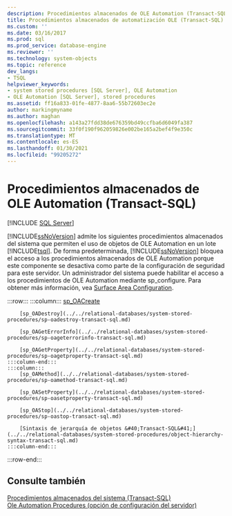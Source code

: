```yaml
---
description: Procedimientos almacenados de OLE Automation (Transact-SQL)
title: Procedimientos almacenados de automatización OLE (Transact-SQL) | Microsoft Docs
ms.custom: ''
ms.date: 03/16/2017
ms.prod: sql
ms.prod_service: database-engine
ms.reviewer: ''
ms.technology: system-objects
ms.topic: reference
dev_langs:
- TSQL
helpviewer_keywords:
- system stored procedures [SQL Server], OLE Automation
- OLE Automation [SQL Server], stored procedures
ms.assetid: ff16a833-01fe-4877-8aa6-55b72603ec2e
author: markingmyname
ms.author: maghan
ms.openlocfilehash: a143a27fdd38de676359bd49ccfba6d6049fa387
ms.sourcegitcommit: 33f0f190f962059826e002be165a2bef4f9e350c
ms.translationtype: MT
ms.contentlocale: es-ES
ms.lasthandoff: 01/30/2021
ms.locfileid: "99205272"
---
```

# <a name="ole-automation-stored-procedures-transact-sql"></a>Procedimientos almacenados de OLE Automation (Transact-SQL)
[!INCLUDE [SQL Server](../../includes/applies-to-version/sqlserver.md)]

  [!INCLUDE[ssNoVersion](../../includes/ssnoversion-md.md)] admite los siguientes procedimientos almacenados del sistema que permiten el uso de objetos de OLE Automation en un lote [!INCLUDE[tsql](../../includes/tsql-md.md)]. De forma predeterminada, [!INCLUDE[ssNoVersion](../../includes/ssnoversion-md.md)] bloquea el acceso a los procedimientos almacenados de OLE Automation porque este componente se desactiva como parte de la configuración de seguridad para este servidor. Un administrador del sistema puede habilitar el acceso a los procedimientos de OLE Automation mediante sp_configure. Para obtener más información, vea [Surface Area Configuration](../../relational-databases/security/surface-area-configuration.md).  

:::row:::
    :::column:::
        [sp_OACreate](../../relational-databases/system-stored-procedures/sp-oacreate-transact-sql.md)

        [sp_OADestroy](../../relational-databases/system-stored-procedures/sp-oadestroy-transact-sql.md)

        [sp_OAGetErrorInfo](../../relational-databases/system-stored-procedures/sp-oageterrorinfo-transact-sql.md)

        [sp_OAGetProperty](../../relational-databases/system-stored-procedures/sp-oagetproperty-transact-sql.md)
    :::column-end:::
    :::column:::
        [sp_OAMethod](../../relational-databases/system-stored-procedures/sp-oamethod-transact-sql.md)

        [sp_OASetProperty](../../relational-databases/system-stored-procedures/sp-oasetproperty-transact-sql.md)

        [sp_OAStop](../../relational-databases/system-stored-procedures/sp-oastop-transact-sql.md)

        [Sintaxis de jerarquía de objetos &#40;Transact-SQL&#41;](../../relational-databases/system-stored-procedures/object-hierarchy-syntax-transact-sql.md)
    :::column-end:::
:::row-end:::

## <a name="see-also"></a>Consulte también  
 [Procedimientos almacenados del sistema &#40;Transact-SQL&#41;](../../relational-databases/system-stored-procedures/system-stored-procedures-transact-sql.md)   
 [Ole Automation Procedures (opción de configuración del servidor)](../../database-engine/configure-windows/ole-automation-procedures-server-configuration-option.md)  
  
  
